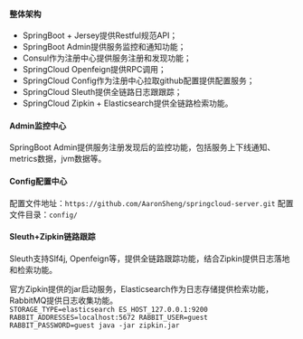 #### 整体架构
- SpringBoot + Jersey提供Restful规范API；
- SpringBoot Admin提供服务监控和通知功能；
- Consul作为注册中心提供服务注册和发现功能；
- SpringCloud Openfeign提供RPC调用；
- SpringCloud Config作为注册中心拉取github配置提供配置服务；
- SpringCloud Sleuth提供全链路日志跟跟踪；
- SpringCloud Zipkin + Elasticsearch提供全链路检索功能。

#### Admin监控中心
SpringBoot Admin提供服务注册发现后的监控功能，包括服务上下线通知、metrics数据，jvm数据等。

#### Config配置中心
配置文件地址：`https://github.com/AaronSheng/springcloud-server.git`
配置文件目录：`config/`

#### Sleuth+Zipkin链路跟踪
Sleuth支持Slf4j, Openfeign等，提供全链路跟踪功能，结合Zipkin提供日志落地和检索功能。

官方Zipkin提供的jar启动服务，Elasticsearch作为日志存储提供检索功能，RabbitMQ提供日志收集功能。  
`STORAGE_TYPE=elasticsearch ES_HOST_127.0.0.1:9200 RABBIT_ADDRESSES=localhost:5672 RABBIT_USER=guest RABBIT_PASSWORD=guest java -jar zipkin.jar`

